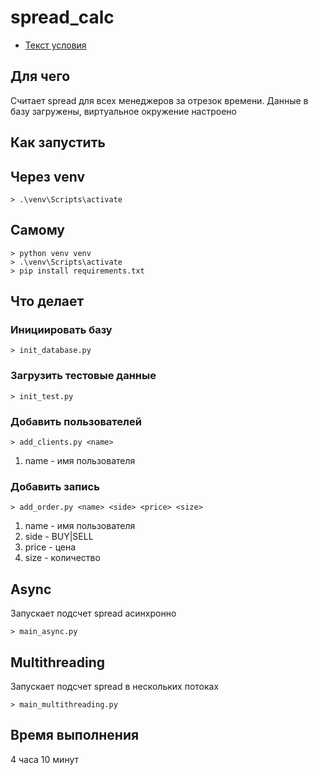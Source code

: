 # spread_calc

- [Текст условия](/market-maker.md)

## Для чего
Считает spread для всех менеджеров за отрезок времени.
Данные в базу загружены, виртуальное окружение настроено

## Как запустить
## Через venv
```
> .\venv\Scripts\activate
```

## Самому
```
> python venv venv
> .\venv\Scripts\activate
> pip install requirements.txt
```

## Что делает
### Инициировать базу 
```
> init_database.py
```
### Загрузить тестовые данные
```
> init_test.py
```

### Добавить пользователей
```
> add_clients.py <name>
```
1. name - имя пользователя

### Добавить запись
```
> add_order.py <name> <side> <price> <size>
```
1. name - имя пользователя
2. side - BUY|SELL
3. price - цена
4. size - количество 

## Async
Запускает подсчет spread асинхронно
```
> main_async.py
```

## Multithreading
Запускает подсчет spread в нескольких потоках
```
> main_multithreading.py
```

## Время выполнения 
4 часа 10 минут

